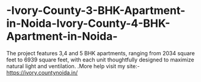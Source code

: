 # -Ivory-County-3-BHK-Apartment-in-Noida-Ivory-County-4-BHK-Apartment-in-Noida-
The project features 3,4 and 5 BHK apartments, ranging from 2034 square feet to 6939 square feet, with each unit thoughtfully designed to maximize natural light and ventilation. .More help visit my site:- https://ivory.countynoida.in/
